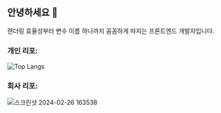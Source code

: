 ## 안녕하세요 👋
렌더링 효율성부터 변수 이름 하나까지 꼼꼼하게 따지는 프론트엔드 개발자입니다.

  <!--[![code-zeen's github stats](https://github-readme-stats.vercel.app/api?username=code-zeen&show_icons=true&theme=neon)](https://github.com/code-zeen/github-readme-stats)-->

  ### 개인 리포:
  ![Top Langs](https://github-readme-stats.vercel.app/api/top-langs/?username=code-zeen&layout=donut&theme=neon)
  ### 회사 리포:
  ![스크린샷 2024-02-26 163538](https://github.com/code-zeen/code-zeen/assets/77660676/7f182607-b1e7-49c0-9a27-3be8894d79e5)


<!--
**code-zeen/code-zeen** is a ✨ _special_ ✨ repository because its `README.md` (this file) appears on your GitHub profile.

Here are some ideas to get you started:

- 🔭 I’m currently working on ...
- 🌱 I’m currently learning ...
- 👯 I’m looking to collaborate on ...
- 🤔 I’m looking for help with ...
- 💬 Ask me about ...
- 📫 How to reach me: ...
- 😄 Pronouns: ...
- ⚡ Fun fact: ...
-->

